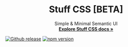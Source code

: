 
<h1 align="center">Stuff CSS [BETA]</h1>

<p align="center">
  Simple & Minimal Semantic UI
  <br>
  <a href="https://stuffcss.netlify.app/docs"><strong>Explore Stuff CSS docs »</strong></a>
  <br>
  
[![Github release](https://img.shields.io/github/v/release/fajarspace/stuff-css?color=1095c1&logo=github&logoColor=white)](https://github.com/fajarspace/stuff-css/releases/latest)
[![npm version](https://img.shields.io/npm/v/stuffcss?color=1095c1)](https://www.npmjs.com/package/stuffcss)